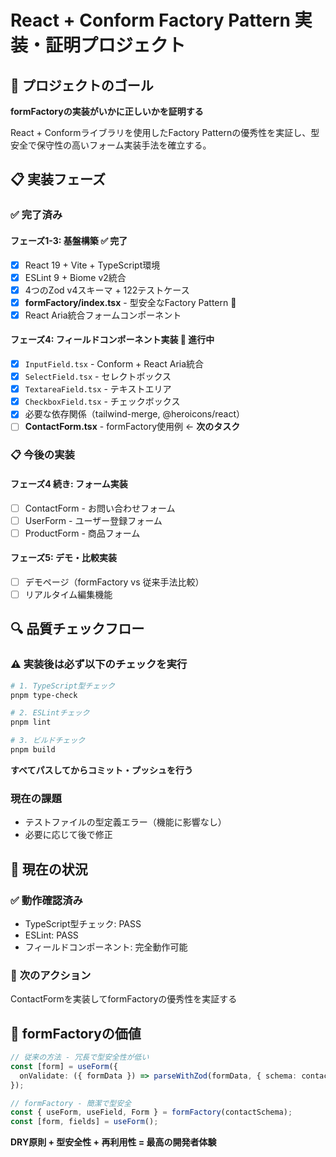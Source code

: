 # React + Conform Factory Pattern 実装・証明プロジェクト

## 🎯 プロジェクトのゴール

**formFactoryの実装がいかに正しいかを証明する**

React + Conformライブラリを使用したFactory Patternの優秀性を実証し、型安全で保守性の高いフォーム実装手法を確立する。

## 📋 実装フェーズ

### ✅ **完了済み**

#### フェーズ1-3: 基盤構築 ✅ **完了**
- [x] React 19 + Vite + TypeScript環境
- [x] ESLint 9 + Biome v2統合
- [x] 4つのZod v4スキーマ + 122テストケース
- [x] **formFactory/index.tsx** - 型安全なFactory Pattern 🌟
- [x] React Aria統合フォームコンポーネント

#### フェーズ4: フィールドコンポーネント実装 🚧 **進行中**
- [x] `InputField.tsx` - Conform + React Aria統合
- [x] `SelectField.tsx` - セレクトボックス  
- [x] `TextareaField.tsx` - テキストエリア
- [x] `CheckboxField.tsx` - チェックボックス
- [x] 必要な依存関係（tailwind-merge, @heroicons/react）
- [ ] **ContactForm.tsx** - formFactory使用例 ← **次のタスク**

### 📋 **今後の実装**

#### フェーズ4 続き: フォーム実装
- [ ] ContactForm - お問い合わせフォーム
- [ ] UserForm - ユーザー登録フォーム  
- [ ] ProductForm - 商品フォーム

#### フェーズ5: デモ・比較実装
- [ ] デモページ（formFactory vs 従来手法比較）
- [ ] リアルタイム編集機能

## 🔍 **品質チェックフロー**

### **⚠️ 実装後は必ず以下のチェックを実行**

```bash
# 1. TypeScript型チェック
pnpm type-check

# 2. ESLintチェック
pnpm lint

# 3. ビルドチェック
pnpm build
```

**すべてパスしてからコミット・プッシュを行う**

### **現在の課題**
- テストファイルの型定義エラー（機能に影響なし）
- 必要に応じて後で修正

## 💼 **現在の状況**

### ✅ **動作確認済み**
- TypeScript型チェック: PASS
- ESLint: PASS  
- フィールドコンポーネント: 完全動作可能

### 🎯 **次のアクション**
ContactFormを実装してformFactoryの優秀性を実証する

## 🚀 **formFactoryの価値**

```typescript
// 従来の方法 - 冗長で型安全性が低い
const [form] = useForm({
  onValidate: ({ formData }) => parseWithZod(formData, { schema: contactSchema })
});

// formFactory - 簡潔で型安全
const { useForm, useField, Form } = formFactory(contactSchema);
const [form, fields] = useForm();
```

**DRY原則 + 型安全性 + 再利用性 = 最高の開発者体験**
